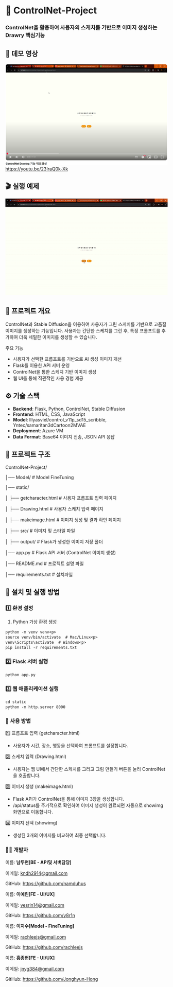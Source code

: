# 📌 ControlNet-Project
### ControlNet을 활용하여 사용자의 스케치를 기반으로 이미지 생성하는 Drawry 핵심기능

## 🚀 데모 영상  
![alt text](image.png)https://youtu.be/23IraQ0k-Xk
## 🎬 실행 예제
![프로젝트 데모](static/ControlNetDrawing.gif)

## 📝 프로젝트 개요
ControlNet과 Stable Diffusion을 이용하여 사용자가 그린 스케치를 기반으로 고품질 이미지를 생성하는 기능입니다.
사용자는 간단한 스케치를 그린 후, 특정 프롬프트를 추가하여 더욱 세밀한 이미지를 생성할 수 있습니다.

주요 기능
- 사용자가 선택한 프롬프트를 기반으로 AI 생성 이미지 개선
- Flask를 이용한 API 서버 운영
- ControlNet을 통한 스케치 기반 이미지 생성
- 웹 UI를 통해 직관적인 사용 경험 제공

## ⚙️ 기술 스택
- <b>Backend</b>: Flask, Python, ControlNet, Stable Diffusion
- <b>Frontend</b>: HTML, CSS, JavaScript
- <b>Model</b>: lllyasviel/control_v11p_sd15_scribble, Yntec/samaritan3dCartoon2MVAE
- <b>Deployment</b>: Azure VM
- <b>Data Format</b>: Base64 이미지 전송, JSON API 응답

## 📂 프로젝트 구조
ControlNet-Project/<p>
│── Model/                  # Model FineTuning<p>
│── static/<p>
│   ├── getcharacter.html    # 사용자 프롬프트 입력 페이지<p>
│   ├── Drawing.html         # 사용자 스케치 입력 페이지<p>
│   ├── makeimage.html       # 이미지 생성 및 결과 확인 페이지<p>
│   ├── src/                 # 이미지 및 스타일 파일<p>
│   ├── output/           # Flask가 생성한 이미지 저장 폴더<p>
│── app.py                   # Flask API 서버 (ControlNet 이미지 생성)<p>
│── README.md                # 프로젝트 설명 파일<p>
│── requirements.txt         # 설치파일

## 🚀 설치 및 실행 방법
### 1️⃣ 환경 설정
1. Python 가상 환경 생성
```
python -m venv venv<p>
source venv/bin/activate  # Mac/Linux<p>
venv\Scripts\activate  # Windows<p>
pip install -r requirements.txt
```

### 2️⃣ Flask 서버 실행
```
python app.py
```

### 3️⃣ 웹 애플리케이션 실행
```
cd static
python -m http.server 8000
```
### 📌 사용 방법
1️⃣ 프롬프트 입력 (getcharacter.html)
- 사용자가 시간, 장소, 행동을 선택하여 프롬프트를 설정합니다.

2️⃣ 스케치 입력 (Drawing.html)
- 사용자는 웹 UI에서 간단한 스케치를 그리고 그림 만들기 버튼을 눌러 ControlNet을 호출합니다.

3️⃣ 이미지 생성 (makeimage.html)

- Flask API가 ControlNet을 통해 이미지 3장을 생성합니다.
- /api/status를 주기적으로 확인하여 이미지 생성이 완료되면 자동으로 showimg 화면으로 이동합니다.

4️⃣ 이미지 선택 (showimg)
- 생성된 3개의 이미지를 비교하여 최종 선택합니다.

### 👨‍💻 개발자
이름: <b>남두현[BE - API및 서버담당]<p></b>
이메일: kndh2914@gmail.com<p>
GitHub: https://github.com/namduhus<p>


이름: <b>이예린[FE - UI/UX] <p></b>
이메일: yesrin14@gmail.com<p>
GitHub: https://github.com/y8r1n

이름: <b>이지수[Model - FineTuning]<p></b>
이메일: rachleejs@gmail.com<p>
GitHub: https://github.com/rachleejs

이름: <b>홍종현[FE - UI/UX]<p></b>
이메일: jnyg384@gmail.com<p>
GitHub: https://github.com/Jonghyun-Hong
